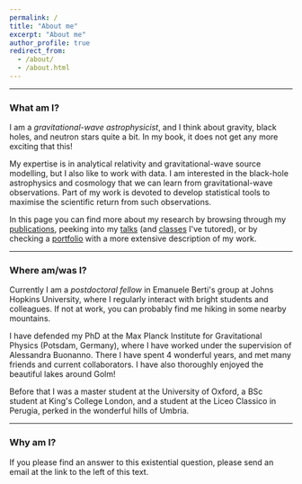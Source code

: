 ```yaml
---
permalink: /
title: "About me"
excerpt: "About me"
author_profile: true
redirect_from: 
  - /about/
  - /about.html
---
```



------------

### What am I?

I am a *gravitational-wave astrophysicist*, and I think about gravity, black holes, and neutron stars quite a bit. In my book, it does not get any more exciting that this! 

My expertise is in analytical relativity and gravitational-wave source modelling, but I also like to work with data. I am interested in the black-hole astrophysics and cosmology that we can learn from gravitational-wave observations. Part of my work is devoted to develop statistical tools to maximise the scientific return from such observations.

In this page you can find more about my research by browsing through my [publications](https://aantonelli94.github.io/publications/), peeking into my [talks](https://aantonelli94.github.io/talks/) (and [classes](https://aantonelli94.github.io/teaching/)  I've tutored), or by checking a [portfolio](https://aantonelli94.github.io/portfolio/) with a more extensive description of my work.


-------------

### Where am/was I?

Currently I am a *postdoctoral fellow* in Emanuele Berti's group at Johns Hopkins University, where I regularly interact with bright students and colleagues. If not at work, you can probably find me hiking in some nearby mountains.

I have defended my PhD at the Max Planck Institute for Gravitational Physics (Potsdam, Germany), where I have worked under the supervision of Alessandra Buonanno.
There I have spent 4 wonderful years, and met many friends and current collaborators. I have also thoroughly enjoyed the beautiful lakes around Golm!

Before that I was a master student at the University of Oxford, a BSc student at King's College London, and a student at the Liceo Classico in Perugia, perked in the wonderful hills of Umbria.


-------------

### Why am I?

If you please find an answer to this existential question, please send an email at the link to the left of this text.

